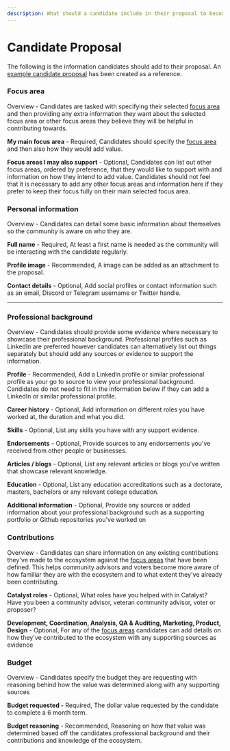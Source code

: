 ```yaml
---
description: What should a candidate include in their proposal to become a contributor?
---
```


# Candidate Proposal

The following is the information candidates should add to their proposal. An [example candidate proposal](example-candidate-proposal.md) has been created as a reference.

### **Focus area**

Overview - Candidates are tasked with specifying their selected [focus area](../../contributors-league/focus-areas/) and then providing any extra information they want about the selected focus area or other focus areas they believe they will be helpful in contributing towards.



**My main focus area** - Required, Candidates should specify the [focus area](../../contributors-league/focus-areas/) and then also how they would add value.

**Focus areas I may also support** - Optional, Candidates can list out other focus areas, ordered by preference, that they would like to support with and information on how they intend to add value. Candidates should not feel that it is necessary to add any other focus areas and information here if they prefer to keep their focus fully on their main selected focus area.



### Personal information

Overview - Candidates can detail some basic information about themselves so the community is aware on who they are.



**Full name** - Required, At least a first name is needed as the community will be interacting with the candidate regularly.

**Profile image** - Recommended, A image can be added as an attachment to the proposal.

**Contact details** - Optional, Add social profiles or contact information such as an email, Discord or Telegram username or Twitter handle.

****

### **Professional background**

Overview - Candidates should provide some evidence where necessary to showcase their professional background. Professional profiles such as LinkedIn are preferred however candidates can alternatively list out things separately but should add any sources or evidence to support the information.



**Profile** - Recommended, Add a LinkedIn profile or similar professional profile as your go to source to view your professional background. Candidates do not need to fill in the information below if they can add a LinkedIn or similar professional profile.

**Career history** - Optional, Add information on different roles you have worked at, the duration and what you did.

**Skills** - Optional, List any skills you have with any support evidence.

**Endorsements** - Optional, Provide sources to any endorsements you've received from other people or businesses.

**Articles / blogs** - Optional, List any relevant articles or blogs you've written that showcase relevant knowledge.

**Education** - Optional, List any education accreditations such as a doctorate, masters, bachelors or any relevant college education.

**Additional information** - Optional, Provide any sources or added information about your professional background such as a supporting portfolio or Github repositories you've worked on&#x20;



### **Contributions**

Overview - Candidates can share information on any existing contributions they've made to the ecosystem against the [focus areas](../../contributors-league/focus-areas/) that have been defined. This helps community advisors and voters become more aware of how familiar they are with the ecosystem and to what extent they've already been contributing.



**Catalyst roles** - Optional, What roles have you helped with in Catalyst? Have you been a community advisor, veteran community advisor, voter or proposer?

**Development, Coordination, Analysis, QA & Auditing, Marketing, Product, Design** - Optional, For any of the [focus areas](../../contributors-league/focus-areas/) candidates can add details on how they've contributed to the ecosystem with any supporting sources as evidence



### **Budget**

Overview - Candidates specify the budget they are requesting with reasoning behind how the value was determined along with any supporting sources



**Budget requested -** Required, The dollar value requested by the candidate to complete a 6 month term.

**Budget reasoning** - Recommended, Reasoning on how that value was determined based off the candidates professional background and their contributions and knowledge of the ecosystem.
